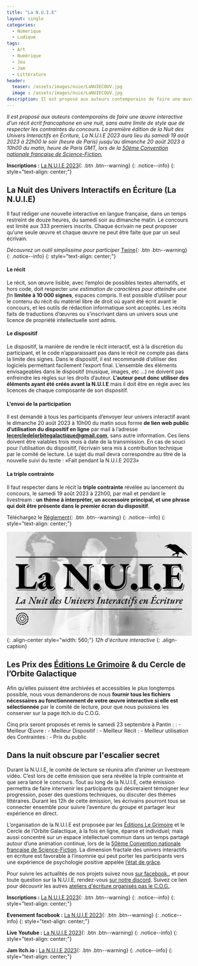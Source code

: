 ```yaml
---
title: "La N.U.I.E"
layout: single
categories:
  - Numerique
  - Ludique
tags:
  - Art
  - Numérique
  - Jeu
  - Jam
  - Littérature
header:
  teaser: /assets/images/nuie/LaNUIECOUV.jpg
  image : /assets/images/nuie/LaNUIECOUV.jpg
description: Il est proposé aux auteurs contemporains de faire une œuvre interactive d’un récit écrit francophone en une nuit, sans autre limite de style que de respecter la triple contrainte du concours. La première édition de la Nuit des Univers Interactifs en Écriture, La N.U.I.E 2023, aura lieu du samedi 19 août 2023 à 22h00 le soir (heure de Paris) jusqu'au dimanche 20 août 2023 à 10h00 du matin (heure de Paris).
---
```


*Il est proposé aux auteurs contemporains de faire une œuvre interactive d’un récit écrit francophone en une nuit, sans autre limite de style que de respecter les contraintes du concours. La première édition de la Nuit des Univers Interactifs en Écriture, La N.U.I.E 2023 aura lieu du samedi 19 août 2023 à 22h00 le soir (heure de Paris) jusqu'au dimanche 20 août 2023 à 10h00 du matin, heure de Paris GMT, lors de la [50ème Convention nationale française de Science-Fiction.](https://conventionducinquantenaire.yolasite.com/)*

**Inscriptions :** [La N.U.I.E 2023](https://docs.google.com/forms/d/e/1FAIpQLSdVgLbuGILhRcQVrrKvNZrU0zO-Sv3Dzp_iBtI4t3BQNKDHHw/viewform?usp=pp_url){: .btn .btn--warning}
{: .notice--info}
{: style="text-align: center;"}

## La Nuit des Univers Interactifs en Écriture (La N.U.I.E)

Il faut rédiger une nouvelle interactive en langue française, dans un temps restreint de douze heures, du samedi soir au dimanche matin. Le concours est limité aux 333 premiers inscrits. Chaque écrivain ne peut proposer qu’une seule œuvre et chaque œuvre ne peut être faite que par un seul écrivain.

*Découvrez un outil simplissime pour participer* [Twine](https://youtu.be/DL8Ij6O3LaQ?t=750){: .btn .btn--warning}
{: .notice--info}
{: style="text-align: center;"}

#### Le récit
Le récit, son œuvre lisible, avec l’emploi de possibles textes alternatifs, et hors code, doit respecter *une estimation de caractères pour atteindre une fin* **limitée à 10 000 signes**, espaces compris. Il est possible d’utiliser pour le contenu du récit du matériel libre de droit où ayant été écrit avant le concours, et les outils de rédaction informatique sont acceptés. Les récits faits de traductions d’œuvres ou s’inscrivant dans un univers sous une licence de propriété intellectuelle sont admis.

#### Le dispositif
Le dispositif, la manière de rendre le récit interactif, est à la discrétion du participant, et le code n’apparaissant pas dans le récit ne compte pas dans la limite des signes. Dans le dispositif, il est recommandé d’utiliser des logiciels permettant facilement l’export final. L’ensemble des éléments envisageables dans le dispositif (musique, images, etc ...) ne doivent pas enfreindre les règles sur les droits d’auteur. **L’auteur peut donc utiliser des éléments ayant été créés avant la N.U.I.E** mais il doit être en règle avec les licences de chaque composante de son dispositif.

#### L'envoi de la participation
Il est demandé à tous les participants d’envoyer leur univers interactif avant le dimanche 20 août 2023 à 10h00 du matin sous forme **de lien web public d’utilisation du dispositif en ligne** par mail à l’adresse **lecercledelorbitegalactique@gmail.com**, sans autre information. Ces liens doivent être valables trois mois à date de la transmission. En cas de souci pour l’utilisation du dispositif, l’écrivain sera mis à contribution technique par le comité de lecture. Le sujet du mail devra correspondre au titre de la nouvelle suivi du texte : «Fait pendant la N.U.I.E 2023»

#### La triple contrainte
Il faut respecter dans le récit la **triple contrainte** révélée au lancement du concours, le  samedi 19 août 2023 à 22h00, par mail et pendant le livestream : **un thème à interpréter, un accessoire principal, et une phrase qui doit être présente dans le premier écran du dispositif**. 

Téléchargez le [Réglement](/assets/documents/NuitdesUniversInteractifsenEcriture2023.pdf){: .btn .btn--warning}
{: .notice--info}
{: style="text-align: center;"}

![styled-image](/assets/images/nuie/LaNUIECOUV.jpg "LaNuie"){: .align-center style="width: 560;"}
*12h d'écriture interactive*
{: .align-caption}

## Les Prix des [Éditions Le Grimoire](https://legrimoire.net/librairie/fr/) & du Cercle de l’Orbite Galactique

Afin qu’elles puissent être archivées et accessibles le plus longtemps possible, nous vous demanderons de nous **fournir tous les fichiers nécessaires au fonctionnement de votre œuvre interactive si elle est sélectionnée** par le comité de lecture, pour que nous puissions les conserver sur la page itch.io du C.O.G.

Cinq prix seront proposés et remis le samedi 23 septembre à Pantin :
: - Meilleur Œuvre
: - Meilleur Dispositif
: - Meilleur Récit
: - Meilleur utilisation des Contraintes
: - Prix du public

## Dans la nuit obscure par l'escalier secret

Durant la N.U.I.E, le comité de lecture se réunira afin d’animer un livestream vidéo. C’est lors de cette émission que sera révélée la triple contrainte et que sera lancé le concours. Tout au long de la N.U.I.E, cette émission permettra de faire intervenir les participants qui désireraient témoigner leur progression, poser des questions techniques, ou discuter des thèmes littéraires. Durant les 12h de cette émission, les écrivains pourront tous se connecter ensemble pour suivre l’aventure du groupe et partager leur expérience en direct.

L’organisation de la N.U.I.E est proposée par les [Éditions Le Grimoire](https://legrimoire.net/librairie/fr/) et le Cercle de l’Orbite Galactique, à la fois en ligne, éparse et individuel; mais aussi concentré sur un espace intellectuel commun dans un temps partagé autour d’une animation continue, lors de la [50ème Convention nationale française de Science-Fiction](https://conventionducinquantenaire.yolasite.com/). La dimension fractale des univers interactifs en écriture est favorable à l’insomnie qui peut porter les participants vers une expérience de psychologie positive appelée [l’état de grâce](/assets/documents/valery_philosophie_danse_344300.pdf).

Pour suivre les actualités de nos projets suivez nous [sur facebook.](https://www.facebook.com/profile.php?id=100087603523761), et pour toute question sur la N.U.I.E, rendez-vous [sur notre discord](https://discord.gg/mHatEsE3Hw). Suivez ce lien pour découvrir les autres [ateliers d'écriture organisés pas le C.O.G.](/atelier-ecriture/).

**Inscriptions :** [La N.U.I.E 2023](https://docs.google.com/forms/d/e/1FAIpQLSdVgLbuGILhRcQVrrKvNZrU0zO-Sv3Dzp_iBtI4t3BQNKDHHw/viewform?usp=pp_url){: .btn .btn--warning}
{: .notice--info}
{: style="text-align: center;"}

**Evenement facebook :** [La N.U.I.E 2023](https://fb.me/e/5nFY4oVyB){: .btn .btn--warning}
{: .notice--info}
{: style="text-align: center;"}

**Live Youtube :** [La N.U.I.E 2023](https://www.youtube.com/watch?v=rvaJVxPRrT0){: .btn .btn--warning}
{: .notice--info}
{: style="text-align: center;"}

**Jam Itch.io :** [La N.U.I.E 2023](https://itch.io/jam/nuie-2023){: .btn .btn--warning}
{: .notice--info}
{: style="text-align: center;"}




